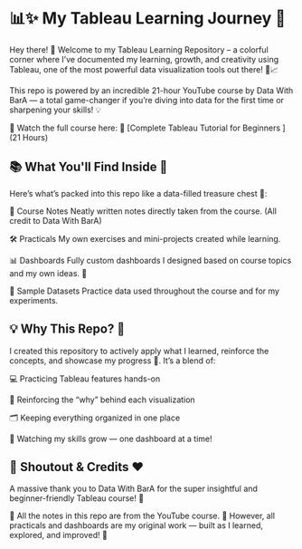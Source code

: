 # 📊✨ My Tableau Learning Journey 🚀

Hey there! 👋
Welcome to my Tableau Learning Repository – a colorful corner where I’ve documented my learning,
growth, and creativity using Tableau, one of the most powerful data visualization tools out there! 🎨📈

This repo is powered by an incredible 21-hour YouTube course by Data With BarA — a total game-changer if
you’re diving into data for the first time or sharpening your skills! 💡

🎥 Watch the full course here: 📘 [Complete Tableau Tutorial for Beginners ](21 Hours)



## 📚 What You'll Find Inside 🧐

Here’s what’s packed into this repo like a data-filled treasure chest 🧳:

📝 Course Notes
Neatly written notes directly taken from the course.
(All credit to Data With BarA)

🛠️ Practicals
My own exercises and mini-projects created while learning.

📊 Dashboards
Fully custom dashboards I designed based on course topics and my own ideas. 🎨

📁 Sample Datasets
Practice data used throughout the course and for my experiments.



## 💡 Why This Repo? 🤔

I created this repository to actively apply what I learned, reinforce the concepts, and showcase my progress 📶. It’s a blend of:

💻 Practicing Tableau features hands-on

🧠 Reinforcing the “why” behind each visualization

🗂️ Keeping everything organized in one place

🌱 Watching my skills grow — one dashboard at a time!



## 🙌 Shoutout & Credits ❤️

A massive thank you to Data With BarA for the super insightful and beginner-friendly Tableau course! 🙏

📝 All the notes in this repo are from the YouTube course.
🧠 However, all practicals and dashboards are my original work — built as I learned, explored, and improved! 💪
